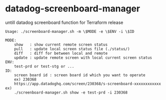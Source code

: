 # datadog-screenboard-manager
untill datadog screenboard function for Terraform release

```
Usage: ./screenboard-manager.sh -m \$MODE -e \$ENV -i \$ID

MODE:
    show   : show current remote screen status
    pull   : update local screen status file (./status/)
    diff   : diff for between local and remote
    update : update remote screen with local current screen status
ENV:
    test-prd or test-stg or ...
ID:
    screen board id : screen board id which you want to operate
    ex) 230368
    https://app.datadoghq.com/screen/230368/s-screenboard-xxxxxxxxxxxx
ex)
    ./screenboard-manager.sh show -e test-prd -i 230368
```
